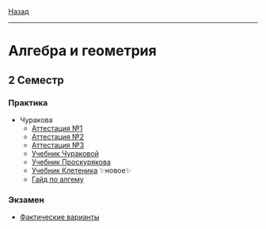 [Назад](../../README.md)
***
# Алгебра и геометрия
## 2 Семестр
### Практика
+ Чуракова
  + [Аттестация №1](algem-att-1-fact.md)
  + [Аттестация №2](algem-att-2-fact.md)
  + [Аттестация №3](algem-att-3-fact.md)
  + [Учебник Чураковой](https://github.com/user-attachments/files/18921513/churakova.pdf)
  + [Учебник Проскурякова](https://github.com/user-attachments/files/18893932/Proskuryakov_Sbornik_zadach_po_lin_algebre.pdf)
  + [Учебник Клетеника](https://github.com/user-attachments/files/19392647/Kletenik_Analiticheskaya_geometria.pdf) ✨новое✨
  + [Гайд по алгему](https://boosty.to/starsresearch/)

### Экзамен
+ [Фактические варианты](algem-exam-fact.md)
